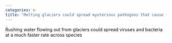 ```yaml
---
categories: e
title: "Melting glaciers could spread mysterious pathogens that cause future pandemics scientists warn"
---
```

Rushing water flowing out from glaciers could spread viruses and bacteria at a much faster rate across species